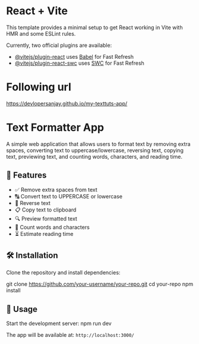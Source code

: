 # React + Vite

This template provides a minimal setup to get React working in Vite with HMR and some ESLint rules.

Currently, two official plugins are available:

- [@vitejs/plugin-react](https://github.com/vitejs/vite-plugin-react/blob/main/packages/plugin-react/README.md) uses [Babel](https://babeljs.io/) for Fast Refresh
- [@vitejs/plugin-react-swc](https://github.com/vitejs/vite-plugin-react-swc) uses [SWC](https://swc.rs/) for Fast Refresh

# Following url 
https://devlopersanjay.github.io/my-texttuts-app/

# Text Formatter App
A simple web application that allows users to format text by removing extra spaces, converting text to uppercase/lowercase, reversing text, copying text, previewing text, and counting words, characters, and reading time.

## 🚀 Features
- ✅ Remove extra spaces from text
- 🔠 Convert text to UPPERCASE or lowercase
- 🔄 Reverse text
- 📋 Copy text to clipboard
- 🔍 Preview formatted text
- 🔢 Count words and characters
- ⏳ Estimate reading time

## 🛠 Installation
Clone the repository and install dependencies:

git clone https://github.com/your-username/your-repo.git
cd your-repo
npm install

## 🚀 Usage
Start the development server:
npm run dev

The app will be available at: `http://localhost:3000/`

